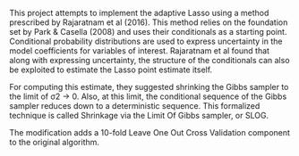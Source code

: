 This project attempts to implement the adaptive Lasso using a method prescribed by Rajaratnam et al (2016). This method relies on the foundation set by Park & Casella (2008) and uses their conditionals as a starting point.
Conditional probability distributions are used to express uncertainty in the model coefficients for variables of interest. Rajaratnam et al found that along with expressing uncertainty, the structure of the conditionals can also be exploited to estimate the Lasso point estimate itself. 

For computing this estimate, they suggested shrinking the Gibbs sampler to the limit of σ2 -> 0. Also, at this limit, the conditional sequence of the Gibbs sampler reduces down to a deterministic sequence. This formalized technique is called Shrinkage via the Limit Of Gibbs sampler, or SLOG.

The modification adds a 10-fold Leave One Out Cross Validation component to the original algorithm.

